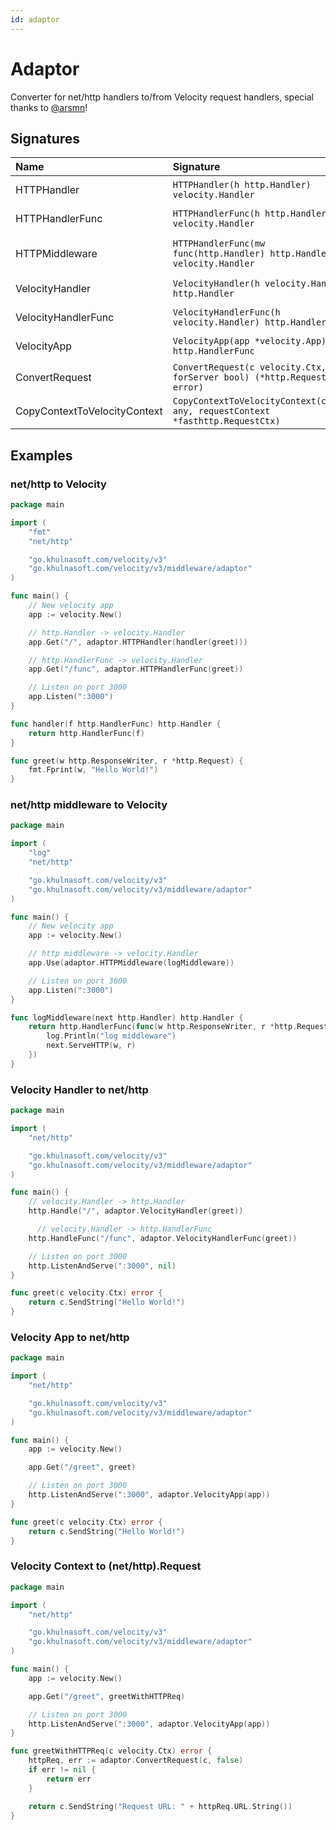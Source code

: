 ```yaml
---
id: adaptor
---
```


# Adaptor

Converter for net/http handlers to/from Velocity request handlers, special thanks to [@arsmn](https://github.com/arsmn)!

## Signatures

| Name | Signature | Description
| :--- | :--- | :---
| HTTPHandler | `HTTPHandler(h http.Handler) velocity.Handler` | http.Handler -> velocity.Handler
| HTTPHandlerFunc | `HTTPHandlerFunc(h http.HandlerFunc) velocity.Handler` | http.HandlerFunc -> velocity.Handler
| HTTPMiddleware | `HTTPHandlerFunc(mw func(http.Handler) http.Handler) velocity.Handler` | func(http.Handler) http.Handler -> velocity.Handler
| VelocityHandler | `VelocityHandler(h velocity.Handler) http.Handler` | velocity.Handler -> http.Handler
| VelocityHandlerFunc | `VelocityHandlerFunc(h velocity.Handler) http.HandlerFunc` | velocity.Handler -> http.HandlerFunc
| VelocityApp | `VelocityApp(app *velocity.App) http.HandlerFunc` | Velocity app -> http.HandlerFunc
| ConvertRequest | `ConvertRequest(c velocity.Ctx, forServer bool) (*http.Request, error)` | velocity.Ctx -> http.Request
| CopyContextToVelocityContext | `CopyContextToVelocityContext(context any, requestContext *fasthttp.RequestCtx)` | context.Context -> fasthttp.RequestCtx

## Examples

### net/http to Velocity

```go
package main

import (
    "fmt"
    "net/http"

    "go.khulnasoft.com/velocity/v3"
    "go.khulnasoft.com/velocity/v3/middleware/adaptor"
)

func main() {
    // New velocity app
    app := velocity.New()

    // http.Handler -> velocity.Handler
    app.Get("/", adaptor.HTTPHandler(handler(greet)))

    // http.HandlerFunc -> velocity.Handler
    app.Get("/func", adaptor.HTTPHandlerFunc(greet))

    // Listen on port 3000
    app.Listen(":3000")
}

func handler(f http.HandlerFunc) http.Handler {
    return http.HandlerFunc(f)
}

func greet(w http.ResponseWriter, r *http.Request) {
    fmt.Fprint(w, "Hello World!")
}
```

### net/http middleware to Velocity

```go
package main

import (
    "log"
    "net/http"

    "go.khulnasoft.com/velocity/v3"
    "go.khulnasoft.com/velocity/v3/middleware/adaptor"
)

func main() {
    // New velocity app
    app := velocity.New()

    // http middleware -> velocity.Handler
    app.Use(adaptor.HTTPMiddleware(logMiddleware))

    // Listen on port 3000
    app.Listen(":3000")
}

func logMiddleware(next http.Handler) http.Handler {
    return http.HandlerFunc(func(w http.ResponseWriter, r *http.Request) {
        log.Println("log middleware")
        next.ServeHTTP(w, r)
    })
}
```

### Velocity Handler to net/http

```go
package main

import (
    "net/http"

    "go.khulnasoft.com/velocity/v3"
    "go.khulnasoft.com/velocity/v3/middleware/adaptor"
)

func main() {
    // velocity.Handler -> http.Handler
    http.Handle("/", adaptor.VelocityHandler(greet))

      // velocity.Handler -> http.HandlerFunc
    http.HandleFunc("/func", adaptor.VelocityHandlerFunc(greet))

    // Listen on port 3000
    http.ListenAndServe(":3000", nil)
}

func greet(c velocity.Ctx) error {
    return c.SendString("Hello World!")
}
```

### Velocity App to net/http

```go
package main

import (
    "net/http"

    "go.khulnasoft.com/velocity/v3"
    "go.khulnasoft.com/velocity/v3/middleware/adaptor"
)

func main() {
    app := velocity.New()

    app.Get("/greet", greet)

    // Listen on port 3000
    http.ListenAndServe(":3000", adaptor.VelocityApp(app))
}

func greet(c velocity.Ctx) error {
    return c.SendString("Hello World!")
}
```

### Velocity Context to (net/http).Request

```go
package main

import (
    "net/http"

    "go.khulnasoft.com/velocity/v3"
    "go.khulnasoft.com/velocity/v3/middleware/adaptor"
)

func main() {
    app := velocity.New()

    app.Get("/greet", greetWithHTTPReq)

    // Listen on port 3000
    http.ListenAndServe(":3000", adaptor.VelocityApp(app))
}

func greetWithHTTPReq(c velocity.Ctx) error {
    httpReq, err := adaptor.ConvertRequest(c, false)
    if err != nil {
        return err
    }

    return c.SendString("Request URL: " + httpReq.URL.String())
}
```

